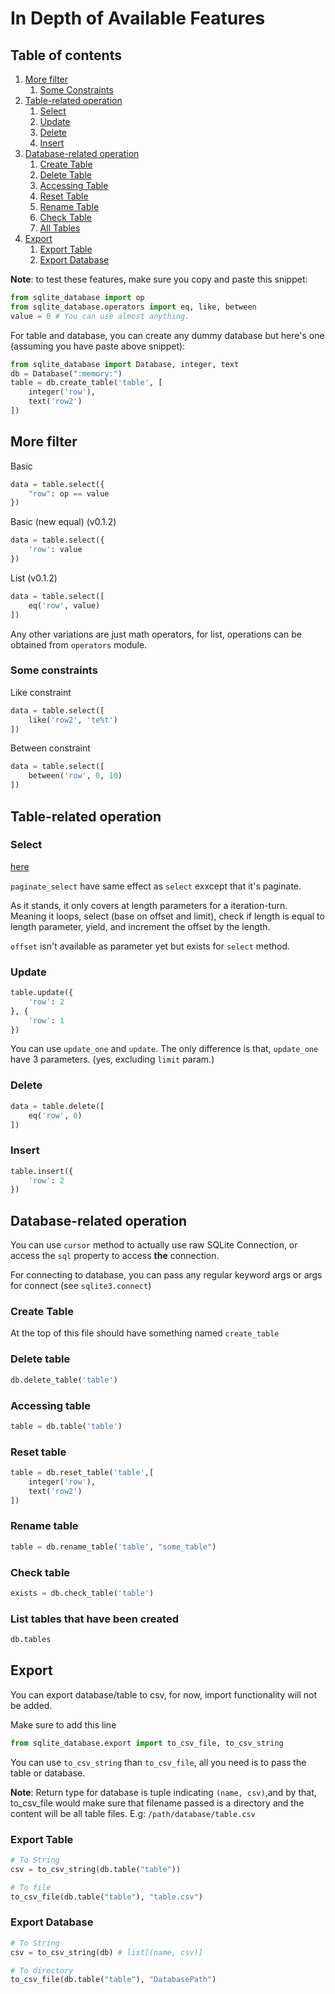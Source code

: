 # In Depth of Available Features

## Table of contents

1. [More filter](#more-filter)
    1. [Some Constraints](#some-constraints)
2. [Table-related operation](#table-related-operation)
    1. [Select](#select)
    2. [Update](#update)
    3. [Delete](#delete)
    4. [Insert](#insert)
3. [Database-related operation](#database-related-operation)
    1. [Create Table](#create-table)
    2. [Delete Table](#delete-table)
    3. [Accessing Table](#accessing-table)
    4. [Reset Table](#reset-table)
    5. [Rename Table](#rename-table)
    6. [Check Table](#check-table)
    7. [All Tables](#list-tables-that-have-been-created)
4. [Export](#export)
    1. [Export Table](#export-table)
    2. [Export Database](#export-database)

**Note**: to test these features, make sure you copy and paste this snippet:

```python
from sqlite_database import op
from sqlite_database.operators import eq, like, between
value = 0 # You can use almost anything.
```

For table and database, you can create any dummy database but here's one (assuming you have paste above snippet):

```python
from sqlite_database import Database, integer, text
db = Database(":memory:")
table = db.create_table('table', [
    integer('row'),
    text('row2')
])
```

## More filter

Basic

```python
data = table.select({
    "row": op == value
})
```

Basic (new equal) (v0.1.2)

```python
data = table.select({
    'row': value
})
```

List (v0.1.2)

```python
data = table.select([
    eq('row', value)
])
```

Any other variations are just math operators, for list, operations can be obtained from `operators` module.

### Some constraints

Like constraint

```python
data = table.select([
    like('row2', 'te%t')
])
```

Between constraint

```python
data = table.select([
    between('row', 0, 10)
])
```

## Table-related operation

### Select

[here](#more-filter)

`paginate_select` have same effect as `select` exxcept that it's paginate.

As it stands, it only covers at length parameters for a iteration-turn.
Meaning it loops, select (base on offset and limit), check if length is equal to length parameter, yield, and increment the offset by the length.

`offset` isn't available as parameter yet but exists for `select` method.

### Update

```python
table.update({
    'row': 2
}, {
    'row': 1
})
```

You can use `update_one` and `update`. The only difference is that, `update_one` have 3 parameters. (yes, excluding `limit` param.)

### Delete

```python
data = table.delete([
    eq('row', 0)
])
```

### Insert

```python
table.insert({
    'row': 2
})
```

## Database-related operation

You can use `cursor` method to actually use raw SQLite Connection, or access the `sql` property to access **the** connection.

For connecting to database, you can pass any regular keyword args or args for connect (see `sqlite3.connect`)

### Create Table

At the top of this file should have something named `create_table`

### Delete table

```python
db.delete_table('table')
```

### Accessing table

```python
table = db.table('table')
```

### Reset table

```python
table = db.reset_table('table',[
    integer('row'),
    text('row2')
])
```

### Rename table

```python
table = db.rename_table('table', "some_table")
```

### Check table

```python
exists = db.check_table('table')
```

### List tables that have been created

```python
db.tables
```

## Export

You can export database/table to csv, for now, import functionality will not be added.

Make sure to add this line

```python
from sqlite_database.export import to_csv_file, to_csv_string
```

You can use `to_csv_string` than `to_csv_file`, all you need is to pass the table or database.

**Note**: Return type for database is tuple indicating `(name, csv)`,and by that, to_csv_file would make sure that filename passed is a directory and the content will be all table files. E.g: `/path/database/table.csv`

### Export Table

```python
# To String
csv = to_csv_string(db.table("table"))

# To file
to_csv_file(db.table("table"), "table.csv")
```

### Export Database

```python
# To String
csv = to_csv_string(db) # list[(name, csv)]

# To directory
to_csv_file(db.table("table"), "DatabasePath")
```
